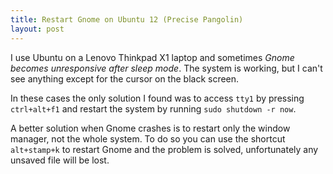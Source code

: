 ```yaml
---
title: Restart Gnome on Ubuntu 12 (Precise Pangolin)
layout: post
---
```


I use Ubuntu on a Lenovo Thinkpad X1 laptop and sometimes *Gnome becomes
unresponsive after sleep mode*. The system is working, but I can't see anything
except for the cursor on the black screen.

In these cases the only solution I found was to access `tty1` by pressing
`ctrl+alt+f1` and restart the system by running `sudo shutdown -r now`.

A better solution when Gnome crashes is to restart only the window manager, not
the whole system. To do so you can use the shortcut `alt+stamp+k` to restart
Gnome and the problem is solved, unfortunately any unsaved file will be lost.
